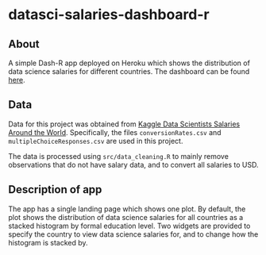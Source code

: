 # datasci-salaries-dashboard-r

## About

A simple Dash-R app deployed on Heroku which shows the distribution of data science salaries for different countries. The dashboard can be found [here](https://dashboard.heroku.com/apps/dsci532-2022-ia2-joshsia).

## Data

Data for this project was obtained from [Kaggle Data Scientists Salaries Around the World](https://www.kaggle.com/ikleiman/data-scientists-salaries-around-the-world/data). Specifically, the files `conversionRates.csv` and `multipleChoiceResponses.csv` are used in this project.

The data is processed using `src/data_cleaning.R` to mainly remove observations that do not have salary data, and to convert all salaries to USD.

## Description of app

The app has a single landing page which shows one plot. By default, the plot shows the distribution of data science salaries for all countries as a stacked histogram by formal education level. Two widgets are provided to specify the country to view data science salaries for, and to change how the histogram is stacked by.

